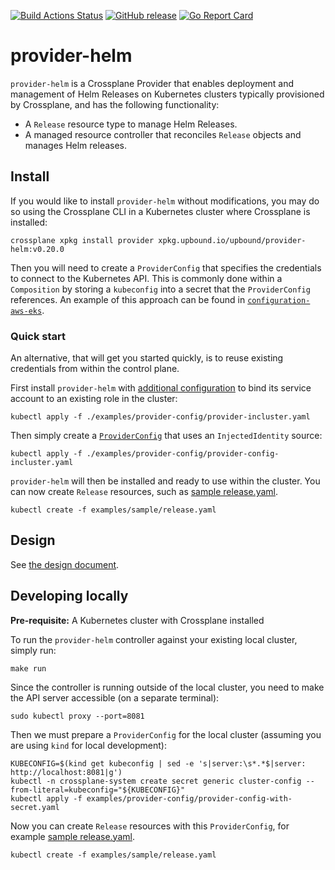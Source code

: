 [![Build Actions Status](https://github.com/crossplane-contrib/provider-helm/workflows/CI/badge.svg)](https://github.com/crossplane-contrib/provider-helm/actions)
[![GitHub release](https://img.shields.io/github/release/crossplane-contrib/provider-helm/all.svg?style=flat-square)](https://github.com/crossplane-contrib/provider-helm/releases)
[![Go Report Card](https://goreportcard.com/badge/github.com/crossplane-contrib/provider-helm)](https://goreportcard.com/report/github.com/crossplane-contrib/provider-helm)

# provider-helm

`provider-helm` is a Crossplane Provider that enables deployment and management
of Helm Releases on Kubernetes clusters typically provisioned by Crossplane, and
has the following functionality:

- A `Release` resource type to manage Helm Releases.
- A managed resource controller that reconciles `Release` objects and manages
  Helm releases.

## Install

If you would like to install `provider-helm` without modifications, you may do
so using the Crossplane CLI in a Kubernetes cluster where Crossplane is
installed:

```console
crossplane xpkg install provider xpkg.upbound.io/upbound/provider-helm:v0.20.0
```

Then you will need to create a `ProviderConfig` that specifies the credentials
to connect to the Kubernetes API. This is commonly done within a `Composition`
by storing a `kubeconfig` into a secret that the `ProviderConfig` references. An
example of this approach can be found in
[`configuration-aws-eks`](https://github.com/upbound/configuration-aws-eks/blob/release-0.7/apis/composition.yaml#L427-L452).

### Quick start

An alternative, that will get you started quickly, is to reuse existing
credentials from within the control plane.

First install `provider-helm` with [additional
configuration](./examples/provider-config/provider-incluster.yaml) to bind its
service account to an existing role in the cluster:

```console 
kubectl apply -f ./examples/provider-config/provider-incluster.yaml
```

Then simply create a
[`ProviderConfig`](./examples/provider-config/provider-config-incluster.yaml)
that uses an `InjectedIdentity` source:
  
```console 
kubectl apply -f ./examples/provider-config/provider-config-incluster.yaml
```

`provider-helm` will then be installed and ready to use within the cluster. You
can now create `Release` resources, such as [sample
release.yaml](examples/sample/release.yaml).

```console
kubectl create -f examples/sample/release.yaml
```

## Design 

See [the design
document](https://github.com/crossplane/crossplane/blob/master/design/one-pager-helm-provider.md).

## Developing locally

**Pre-requisite:** A Kubernetes cluster with Crossplane installed

To run the `provider-helm` controller against your existing local cluster,
simply run:

```console
make run
```

Since the controller is running outside of the local cluster, you need to make
the API server accessible (on a separate terminal):

```console
sudo kubectl proxy --port=8081
```

Then we must prepare a `ProviderConfig` for the local cluster (assuming you are
using `kind` for local development):

```console
KUBECONFIG=$(kind get kubeconfig | sed -e 's|server:\s*.*$|server: http://localhost:8081|g')
kubectl -n crossplane-system create secret generic cluster-config --from-literal=kubeconfig="${KUBECONFIG}" 
kubectl apply -f examples/provider-config/provider-config-with-secret.yaml
```

Now you can create `Release` resources with this `ProviderConfig`, for example
[sample release.yaml](examples/sample/release.yaml).

```console
kubectl create -f examples/sample/release.yaml
```